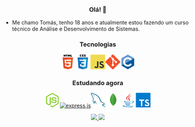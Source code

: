 <h3 align="center">Olá! 👋</h3>

- Me chamo Tomás, tenho 18 anos e atualmente estou fazendo um curso técnico de Análise e Desenvolvimento de Sistemas.

<h3 align="center">Tecnologias</h3>

<p align="center"><a href="https://developer.mozilla.org/pt-BR/docs/Web/HTML"><img src="https://raw.githubusercontent.com/devicons/devicon/master/icons/html5/html5-original-wordmark.svg" alt="HTML5" width="40px" height="40px"></a><a href="https://developer.mozilla.org/pt-BR/docs/Web/CSS"><img src="https://raw.githubusercontent.com/devicons/devicon/master/icons/css3/css3-original-wordmark.svg" alt="CSS3" width="40px"></a><a href="https://developer.mozilla.org/pt-BR/docs/Web/JavaScript"><img src="https://raw.githubusercontent.com/devicons/devicon/master/icons/javascript/javascript-original.svg" alt="JavaScript" width="40px"></a><a href="https://git-scm.com/"><img src="https://raw.githubusercontent.com/devicons/devicon/master/icons/git/git-original.svg" alt="git" width="40"></a><a href="https://devdocs.io/c/"><img src="https://raw.githubusercontent.com/devicons/devicon/master/icons/c/c-original.svg" alt="C" width="40"></a></p>

<h3 align="center">Estudando agora</h3>

<p align="center"><a href="https://nodejs.org/en/docs"><img src="https://raw.githubusercontent.com/devicons/devicon/master/icons/nodejs/nodejs-original.svg" alt="Node.js" width="40"></a><a href="https://expressjs.com/"><img src="https://encrypted-tbn0.gstatic.com/images?q=tbn:ANd9GcQLA972a1NXwGHTIpgjxpRdu1DD5te1evggDgjNvM_FcbtGxaPYrHbV27RNzJSA_ZhrY28&usqp=CAU" alt="express.js" width="40"></a><a href="https://dev.mysql.com/doc/"><img src="https://raw.githubusercontent.com/devicons/devicon/master/icons/mysql/mysql-original.svg" alt="MySQL" width="40"></a><a href="https://www.mongodb.com/docs/"></a><img src="https://raw.githubusercontent.com/devicons/devicon/master/icons/mongodb/mongodb-original.svg" alt="MongoDB" width="40"><a href="https://docs.oracle.com/en/java/"><img src="https://raw.githubusercontent.com/devicons/devicon/master/icons/java/java-original.svg" alt="Java" width="40"></a><a href="https://www.typescriptlang.org/docs/"><img src="https://raw.githubusercontent.com/devicons/devicon/master/icons/typescript/typescript-original.svg" alt="TypeScript" width="40px"></a></p>

<p align="center"><a href="https://github.com/tomaslmz">
<img height="180em" src="https://github-readme-stats.vercel.app/api/top-langs/?username=tomaslmz&layout=compact&langs_count=7&theme=dracula"/>
<img height="180em" src="https://github-readme-stats.vercel.app/api?username=tomaslmz&show_icons=true&theme=dracula&include_all_commits=true&count_private=true"/></a></p>
